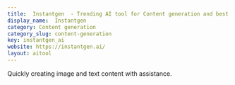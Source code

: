 ```yaml
---
title:  Instantgen  - Trending AI tool for Content generation and best alternatives
display_name:  Instantgen 
category: Content generation
category_slug: content-generation
key: instantgen_ai
website: https://instantgen.ai/
layout: aitool
---
```


Quickly creating image and text content with assistance.
